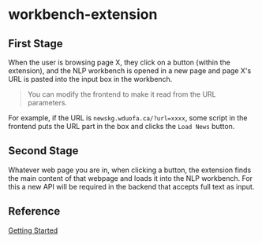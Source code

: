 # workbench-extension

## First Stage
When the user is browsing page X, they click on a button (within the extension), and the NLP workbench is opened in a new page and page X's URL is pasted into the input box in the workbench.  
  
> You can modify the frontend to make it read from the URL parameters.   

For example, if the URL is `newskg.wduofa.ca/?url=xxxx`, some script in the frontend puts the URL part in the box and clicks the `Load News` button.  

## Second Stage  
Whatever web page you are in, when clicking a button, the extension finds the main content of that webpage and loads it into the NLP workbench. For this a new API will be required in the backend that accepts full text as input.

## Reference
[Getting Started](https://developer.chrome.com/docs/extensions/mv3/)
